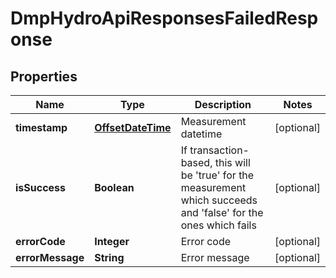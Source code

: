 # DmpHydroApiResponsesFailedResponse

## Properties
Name | Type | Description | Notes
------------ | ------------- | ------------- | -------------
**timestamp** | [**OffsetDateTime**](Date.md) | Measurement datetime |  [optional]
**isSuccess** | **Boolean** | If transaction-based, this will be &#x27;true&#x27; for the measurement which succeeds and &#x27;false&#x27; for the ones which fails |  [optional]
**errorCode** | **Integer** | Error code |  [optional]
**errorMessage** | **String** | Error message |  [optional]
